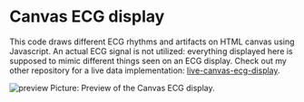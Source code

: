 # Canvas ECG display

This code draws different ECG rhythms and artifacts on HTML canvas using Javascript.
An actual ECG signal is not utilized: everything displayed here is supposed to mimic different things seen on an ECG display. Check out my other repository for a live data implementation: [live-canvas-ecg-display](https://github.com/smappaa/live-canvas-ecg-display).

![preview](https://github.com/smappaa/canvas-ecg-display/assets/165598628/9aea570c-1718-4fa9-bfc2-bfb478e86676)
Picture: Preview of the Canvas ECG display.
